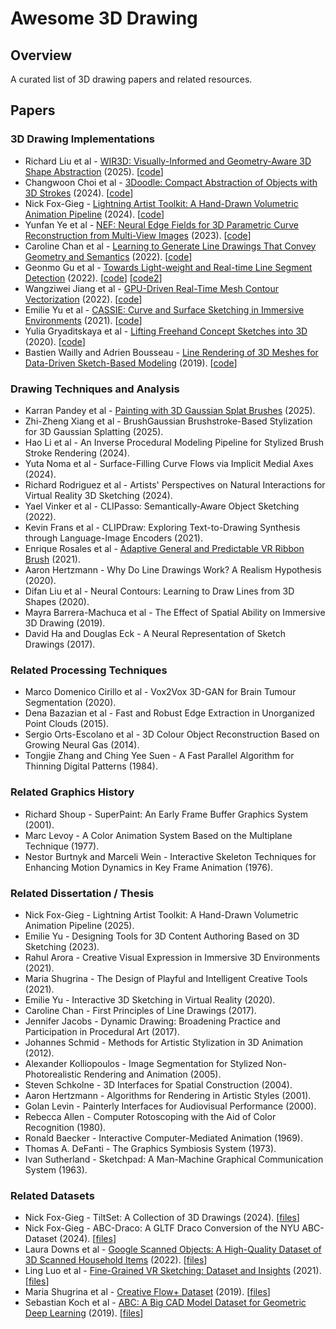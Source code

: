 # Awesome 3D Drawing

## Overview
A curated list of 3D drawing papers and related resources.

## Papers
### 3D Drawing Implementations
- Richard Liu et al - <a href="https://arxiv.org/abs/2505.04813">WIR3D: Visually-Informed and Geometry-Aware 3D Shape Abstraction</a> (2025). [<a href="https://github.com/threedle/wir3d">code</a>]
- Changwoon Choi et al - <a href="https://arxiv.org/abs/2402.03690">3Doodle: Compact Abstraction of Objects with 3D Strokes</a> (2024). [<a href="https://github.com/changwoonchoi/3Doodle">code</a>]
- Nick Fox-Gieg - <a href="https://doi.org/10.1145/3664221">Lightning Artist Toolkit: A Hand-Drawn Volumetric Animation Pipeline</a> (2024). [<a href="https://github.com/n1ckfg/latk_blender">code</a>]
- Yunfan Ye et al - <a href="https://arxiv.org/abs/2303.07653">NEF: Neural Edge Fields for 3D Parametric Curve Reconstruction from Multi-View Images</a> (2023). [<a href="https://github.com/yunfan1202/NEF_code">code</a>]
- Caroline Chan et al - <a href="https://arxiv.org/abs/2203.12691">Learning to Generate Line Drawings That Convey Geometry and Semantics</a> (2022). [<a href="https://github.com/carolineec/informative-drawings">code</a>]
- Geonmo Gu et al - <a href="https://arxiv.org/pdf/2106.00186">Towards Light-weight and Real-time Line Segment Detection</a> (2022). [<a href="https://github.com/navervision/mlsd">code</a>] [<a href="https://github.com/keijiro/MlsdBarracuda">code2</a>]
- Wangziwei Jiang et al - <a href="https://diglib.eg.org/bitstream/handle/10.2312/sr20221159/093-105.pdf">GPU-Driven Real-Time Mesh Contour Vectorization</a> (2022). [<a href="https://github.com/JiangWZW/Realtime-GPU-Contour-Curves-from-3D-Mesh">code</a>]
- Emilie Yu et al - <a href="https://www-sop.inria.fr/reves/Basilic/2021/YASBS21/CASSIE_author_version.pdf">CASSIE: Curve and Surface Sketching in Immersive Environments</a> (2021). [<a href="https://gitlab.inria.fr/D3/cassie">code</a>]
- Yulia Gryaditskaya et al - <a href="https://repo-sam.inria.fr/d3/Lift3D/Gryaditskaya_SigAsia20_Lifting%20_Freehand_Concept_Sketches_into_3D.pdf
">Lifting Freehand Concept Sketches into 3D</a> (2020). [<a href="https://github.com/ygryadit/LiftConceptSketches3D">code</a>]
- Bastien Wailly and Adrien Bousseau - <a href="https://www-sop.inria.fr/reves/Basilic/2019/WB19b/bwailly_JFIGRV_2019.pdf">Line Rendering of 3D Meshes for Data-Driven Sketch-Based Modeling</a> (2019). [<a href="https://gitlab.inria.fr/D3/contour-detect">code</a>]

### Drawing Techniques and Analysis
- Karran Pandey et al - <a href="https://dl.acm.org/doi/10.1145/3721238.3730724">Painting with 3D Gaussian Splat Brushes</a> (2025).
- Zhi-Zheng Xiang et al - BrushGaussian Brushstroke-Based Stylization for 3D Gaussian Splatting (2025).
- Hao Li et al - An Inverse Procedural Modeling Pipeline for Stylized Brush Stroke Rendering (2024).
- Yuta Noma et al - Surface-Filling Curve Flows via Implicit Medial Axes (2024).
- Richard Rodriguez et al - Artists' Perspectives on Natural Interactions for Virtual Reality 3D Sketching (2024).
- Yael Vinker et al - CLIPasso: Semantically-Aware Object Sketching (2022).
- Kevin Frans et al - CLIPDraw: Exploring Text-to-Drawing Synthesis through Language-Image Encoders (2021).
- Enrique Rosales et al - <a href="https://www.cs.ubc.ca/labs/imager/tr/2021/AdaptiBrush/">Adaptive General and Predictable VR Ribbon Brush</a> (2021).
- Aaron Hertzmann - Why Do Line Drawings Work? A Realism Hypothesis (2020).
- Difan Liu et al - Neural Contours: Learning to Draw Lines from 3D Shapes (2020).
- Mayra Barrera-Machuca et al - The Effect of Spatial Ability on Immersive 3D Drawing (2019).
- David Ha and Douglas Eck - A Neural Representation of Sketch Drawings (2017).

### Related Processing Techniques
- Marco Domenico Cirillo et al - Vox2Vox 3D-GAN for Brain Tumour Segmentation (2020).
- Dena Bazazian et al - Fast and Robust Edge Extraction in Unorganized Point Clouds (2015).
- Sergio Orts-Escolano et al - 3D Colour Object Reconstruction Based on Growing Neural Gas (2014).
- Tongjie Zhang and Ching Yee Suen - A Fast Parallel Algorithm for Thinning Digital Patterns (1984).

### Related Graphics History
- Richard Shoup - SuperPaint: An Early Frame Buffer Graphics System (2001).
- Marc Levoy - A Color Animation System Based on the Multiplane Technique (1977).
- Nestor Burtnyk and Marceli Wein - Interactive Skeleton Techniques for Enhancing Motion Dynamics in Key Frame Animation (1976).

### Related Dissertation / Thesis
- Nick Fox-Gieg - Lightning Artist Toolkit: A Hand-Drawn Volumetric Animation Pipeline (2025).
- Emilie Yu - Designing Tools for 3D Content Authoring Based on 3D Sketching (2023).
- Rahul Arora - Creative Visual Expression in Immersive 3D Environments (2021).
- Maria Shugrina - The Design of Playful and Intelligent Creative Tools (2021).
- Emilie Yu - Interactive 3D Sketching in Virtual Reality (2020).
- Caroline Chan - First Principles of Line Drawings (2017).
- Jennifer Jacobs - Dynamic Drawing: Broadening Practice and Participation in Procedural Art (2017).
- Johannes Schmid - Methods for Artistic Stylization in 3D Animation (2012).
- Alexander Kolliopoulos - Image Segmentation for Stylized Non-Photorealistic Rendering and Animation (2005).
- Steven Schkolne - 3D Interfaces for Spatial Construction (2004).
- Aaron Hertzmann - Algorithms for Rendering in Artistic Styles (2001).
- Golan Levin - Painterly Interfaces for Audiovisual Performance (2000).
- Rebecca Allen - Computer Rotoscoping with the Aid of Color Recognition (1980).
- Ronald Baecker - Interactive Computer-Mediated Animation (1969). 
- Thomas A. DeFanti - The Graphics Symbiosis System (1973).
- Ivan Sutherland - Sketchpad: A Man-Machine Graphical Communication System (1963).
 
### Related Datasets
- Nick Fox-Gieg - TiltSet: A Collection of 3D Drawings (2024). [<a href="https://doi.org/10.20383/103.0917">files</a>]
- Nick Fox-Gieg - ABC-Draco: A GLTF Draco Conversion of the NYU ABC-Dataset (2024). [<a href="https://doi.org/10.5683/SP3/QGGXYJ">files</a>]
- Laura Downs et al - <a href="https://arxiv.org/abs/2204.11918">Google Scanned Objects: A High-Quality Dataset of 3D Scanned Household Items</a> (2022). [<a href="https://app.gazebosim.org/GoogleResearch/fuel/collections/Scanned%20Objects%20by%20Google%20Research">files</a>]
- Ling Luo et al - <a href="https://www.computer.org/csdl/proceedings-article/3dv/2021/268800b003/1zWE3NZ5Apq">Fine-Grained VR Sketching: Dataset and Insights</a> (2021). [<a href="https://cvssp.org/data/VRChairSketch/">files</a>]
- Maria Shugrina et al - <a href="https://www.cs.toronto.edu/creativeflow/files/2596.pdf">Creative Flow+ Dataset</a> (2019). [<a href="https://www.cs.toronto.edu/creativeflow/">files</a>]
- Sebastian Koch et al - <a href="https://arxiv.org/abs/1812.06216">ABC: A Big CAD Model Dataset for Geometric Deep Learning</a> (2019). [<a href="https://deep-geometry.github.io/abc-dataset/">files</a>]


